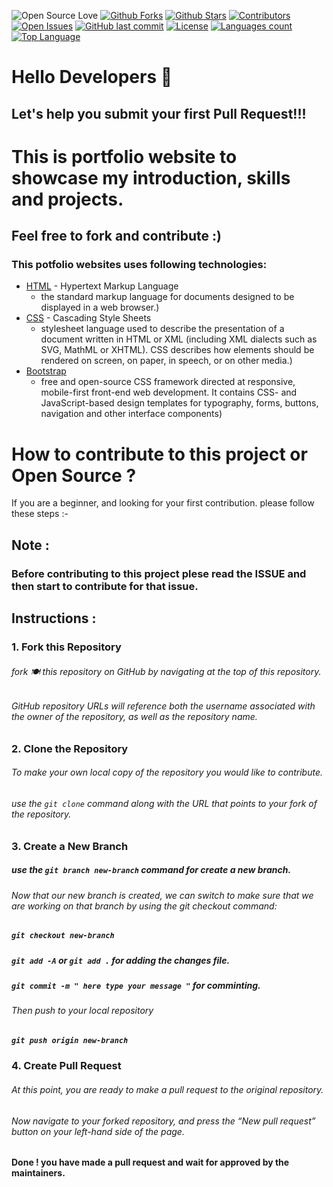 ![Open Source Love](https://img.shields.io/badge/Open%20Source-%E2%9D%A4-red.svg)
[![Github Forks](https://img.shields.io/github/forks/mrbuddhu/Portfolio-1.svg?style=social)](https://github.com/mrbuddhu/Portfolio-1/network/members)
[![Github Stars](https://img.shields.io/github/stars/mrbuddhu/Portfolio-1.svg?style=social)](https://github.com/mrbuddhu/Portfolio-1/stargazers)
[![Contributors](https://img.shields.io/github/contributors/mrbuddhu/Portfolio-1.svg)]()
[![Open Issues](https://img.shields.io/github/issues-raw/mrbuddhu/Portfolio-1.svg)](https://www.github.com/mrbuddhu/Portfolio-1/issues)
[![GitHub last commit](https://img.shields.io/github/last-commit/mrbuddhu/Portfolio-1.svg)](https://github.com/mrbuddhu/Portfolio-1/commits/master)
[![License](https://img.shields.io/github/license/rajat19/Hackerrank.svg)](https://github.com/mrbuddhu/Portfolio-1/blob/master/LICENSE)
[![Languages count](https://img.shields.io/github/languages/count/mrbuddhu/Portfolio-1.svg)]()
[![Top Language](https://img.shields.io/github/languages/top/mrbuddhu/Portfolio-1.svg)]()


# Hello Developers :wave:

## Let's help you submit your first Pull Request!!!



# This is portfolio website to showcase my introduction, skills and projects.

## Feel free to fork and contribute :)

### This potfolio websites uses following technologies:

* [HTML](https://en.wikipedia.org/wiki/HTML) - Hypertext Markup Language
  * the standard markup language for documents designed to be displayed in a web browser.)
* [CSS](https://en.wikipedia.org/wiki/Cascading_Style_Sheets) - Cascading Style Sheets
  * stylesheet language used to describe the presentation of a document written in HTML or XML (including XML dialects such as SVG, MathML or XHTML). CSS describes how elements should be rendered on screen, on paper, in speech, or on other media.)
* [Bootstrap](https://en.wikipedia.org/wiki/Bootstrap_(front-end_framework))
  * free and open-source CSS framework directed at responsive, mobile-first front-end web development. It contains CSS- and JavaScript-based design templates for typography, forms, buttons, navigation and other interface components)

# How to contribute to this project or Open Source ?
If you are a beginner, and looking for your first contribution. please follow these steps :-

## Note :
### Before contributing to this project plese read the ISSUE and then start to contribute for that issue.


## Instructions :
### 1. Fork this Repository
###### fork 🍽️ this repository on GitHub by navigating at the top of this repository.

###### GitHub repository URLs will reference both the username associated with the owner of the repository, as well as the repository name.

### 2. Clone the Repository

###### To make your own local copy of the repository you would like to contribute.

###### use the `git clone`  command along with the URL that points to your fork of the repository.


### 3. Create a New Branch

##### use the `git branch new-branch` command for create a new branch.

###### Now that our new branch is created, we can switch to make sure that we are working on that branch by using the git checkout command:

##### ` git checkout new-branch `

##### ` git add -A ` or ` git add . ` for adding the changes file.

##### ` git commit -m " here type your message " ` for comminting.

###### Then push to your local repository
##### ` git push origin new-branch `

### 4. Create Pull Request

###### At this point, you are ready to make a pull request to the original repository.

###### Now navigate to your forked repository, and press the “New pull request” button on your left-hand side of the page. 
#### Done ! you have made a pull request and wait for approved by the maintainers.

